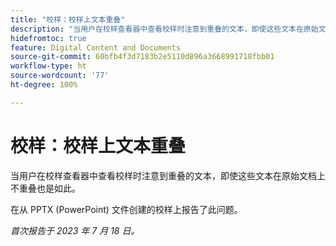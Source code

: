 ```yaml
---
title: "校样：校样上文本重叠"
description: "当用户在校样查看器中查看校样时注意到重叠的文本，即使这些文本在原始文档上不重叠也是如此。"
hidefromtoc: true
feature: Digital Content and Documents
source-git-commit: 60bfb4f3d7183b2e5110d896a3668991718fbb01
workflow-type: ht
source-wordcount: '77'
ht-degree: 100%

---
```



# 校样：校样上文本重叠

当用户在校样查看器中查看校样时注意到重叠的文本，即使这些文本在原始文档上不重叠也是如此。

在从 PPTX (PowerPoint) 文件创建的校样上报告了此问题。

_首次报告于 2023 年 7 月 18 日。_

